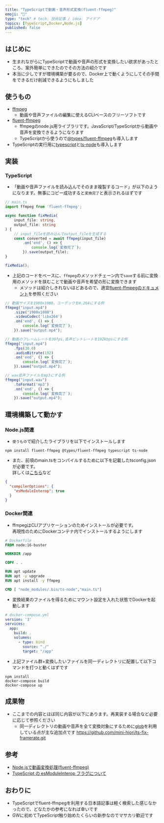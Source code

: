 ```yaml
---
title: "TypeScriptで動画・音声形式変換(fluent-ffmpeg)"
emoji: "🎥"
type: "tech" # tech: 技術記事 / idea: アイデア
topics: [TypeScript,Docker,Node.js]
published: false
---
```


## はじめに
- 生まれながらにTypeScriptで動画や音声の形式を変換したい欲求があったところ、案外簡単にできたのでその方法の紹介です
- 本当に少しですが環境構築が要るので、Docker上で動くようにしてその手間をできるだけ削減できるようにもしました

## 使うもの
- [ffmpeg](https://www.ffmpeg.org/)
    - 動画や音声ファイルの編集に使えるCLIベースのフリーソフトです
- [fluent-ffmpeg](https://github.com/fluent-ffmpeg/node-fluent-ffmpeg)
    - ffmpegのnode.js用ライブラリです。JavaScript/TypeScriptから動画や音声を変換できるようになります
    - TypeScriptから使うので[@types/fluent-ffmpeg](https://www.npmjs.com/package/@types/fluent-ffmpeg)も導入します
- TypeScriptの実行用に[typescript](https://www.npmjs.com/package/typescript)と[ts-node](https://www.npmjs.com/package/ts-node)も導入します

## 実装
### TypeScript
- 「動画や音声ファイルを読み込んでそのまま複製するコード」が以下のようになります。無事にコピー成功すると`変換完了`と表示されるはずです
```TypeScript
// main.ts
import ffmpeg from 'fluent-ffmpeg';

async function fixMedia(
    input_file: string,
    output_file: string
) {
    // input_fileを読み込んでoutput_fileを生成する
    const converted = await ffmpeg(input_file)
        .on('end', () => {
            console.log(`変換完了`);
        }).save(output_file);
}

fixMedia();
```
- 上記のコードをベースに、`ffmpeg`のメソッドチェーン内で`save`する前に変換用のメソッドを挟むことで動画や音声を希望の形に変換できます
    - メソッドは紹介しきれないほどあるので、適宜[fluent-ffmpegのドキュメント](https://github.com/fluent-ffmpeg/node-fluent-ffmpeg)を参照ください
```TypeScript
// 動画サイズを1980x1080、コーデックをH.264にする例
ffmpeg("input.mp4")
    .size("1980x1080")
    .videoCodec('libx264')
    .on('end', () => {
        console.log(`変換完了`);
    }).save("output.mp4");
```
```TypeScript
// 動画のフレームレートを30fps,音声ビットレートを192kbpsにする例
ffmpeg("input.mp4")
    .fps(30.0)
    .audioBitrate(192)
    .on('end', () => {
        console.log(`変換完了`);
    }).save("output.mp4");
```
```TypeScript
// wav音声ファイルをmp3にする例
ffmpeg("input.wav")
    .toFormat('mp3')
    .on('end', () => {
        console.log(`変換完了`);
    }).save("output.mp4");
```

## 環境構築して動かす
### Node.js関連
- `使うもの`で紹介したライブラリを以下でインストールします
```
npm install fluent-ffmpeg @types/fluent-ffmpeg typescript ts-node
```
- また、前項のmain.tsをコンパイルするために以下を記載したtsconfig.jsonが必要です。  
詳しくは[こちら](https://numb86-tech.hatenablog.com/entry/2020/07/11/160159)など
```json
{
  "compilerOptions": {
    "esModuleInterop": true
  }
}
```
### Docker関連
- ffmpegはCLIアプリケーションのためインストールが必要です。  
再現性のためにDockerコンテナ内でインストールするようにします
```Dockerfile
# Dockerfile
FROM node:16-buster

WORKDIR /app

COPY . .

RUN apt update
RUN apt -y upgrade
RUN apt install -y ffmpeg

CMD [ "node_modules/.bin/ts-node","main.ts"]
```
- 変換結果のファイルを得るためにマウント設定を入れた状態でDockerを起動します
```yaml
# docker-compose.yml
version: '3'
services:
  app:
    build: .
    volumes:
      - type: bind
        source: "./"
        target: "/app"
```

- 上記ファイル群+変換したいファイルを同一ディレクトリに配置して以下コマンドを打つと動くはずです
```
npm install
docker-compose build
docker-compose up
```

## 成果物
- ここまでの内容とほぼ同じ内容が以下にあります。再実装する場合など必要に応じて参照ください
    - 同一ディレクトリの動画や音声を全て変換対象にするために[glob](https://www.npmjs.com/package/glob)を利用している点が主な追加点です
https://github.com/mini-hiori/ts-fix-framerate.git


## 参考
- [Node.jsで動画変換処理(fluent-ffmpeg)](https://qiita.com/high-g/items/599836d85ee9e3b166eb)
- [TypeScript の esModuleInterop フラグについて](https://numb86-tech.hatenablog.com/entry/2020/07/11/160159)

## おわりに
- TypeScriptでfluent-ffmpegを利用する日本語記事は軽く検索した感じなかったので、どなたかの参考になれば幸いです
- GWに初めてTypeScript触り始めたくらいの新参なのでマサカリ歓迎です
